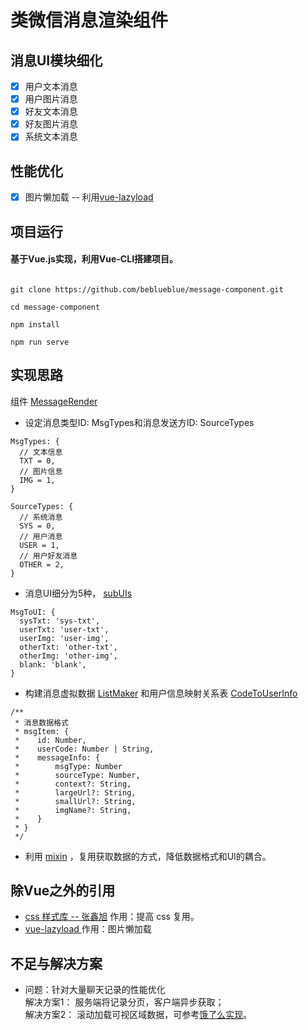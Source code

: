 # 类微信消息渲染组件

##  消息UI模块细化
- [x] 用户文本消息
- [x] 用户图片消息
- [x] 好友文本消息
- [x] 好友图片消息
- [x] 系统文本消息

##  性能优化
- [x] 图片懒加载 -- 利用[vue-lazyload](https://github.com/hilongjw/vue-lazyload)

##  项目运行
#### 基于Vue.js实现，利用Vue-CLI搭建项目。
```

git clone https://github.com/beblueblue/message-component.git

cd message-component

npm install

npm run serve

```

## 实现思路


组件 [MessageRender](https://github.com/beblueblue/message-component/blob/master/src/components/message/MessageRender.vue)
+ 设定消息类型ID: MsgTypes和消息发送方ID: SourceTypes
```
MsgTypes: {
  // 文本信息
  TXT = 0,
  // 图片信息
  IMG = 1,
}

SourceTypes: {
  // 系统消息
  SYS = 0,
  // 用户消息
  USER = 1,
  // 用户好友消息
  OTHER = 2,
}
```
+ 消息UI细分为5种， [subUIs](https://github.com/beblueblue/message-component/tree/master/src/components/message/subUIs)
```
MsgToUI: {
  sysTxt: 'sys-txt',
  userTxt: 'user-txt',
  userImg: 'user-img',
  otherTxt: 'other-txt',
  otherImg: 'other-img',
  blank: 'blank',
}
```
+ 构建消息虚拟数据 [ListMaker](https://github.com/beblueblue/message-component/blob/b028e7bc5c/src/utils/test/mockData.js) 和用户信息映射关系表 [CodeToUserInfo](https://github.com/beblueblue/message-component/blob/b028e7bc5c5cf03e82e2f8854bafbe6ae2de51b3/src/components/common/userInfo/index.js)
```
/**
 * 消息数据格式
 * msgItem: {
 *    id: Number,
 *    userCode: Number | String,
 *    messageInfo: {
 *        msgType: Number
 *        sourceType: Number,
 *        context?: String,
 *        largeUrl?: String,
 *        smallUrl?: String,
 *        imgName?: String,
 *    }
 * }
 */
 ```
 + 利用 [mixin](https://github.com/beblueblue/message-component/tree/b028e7bc5c5cf03e82e2f8854bafbe6ae2de51b3/src/components/message/subUIs/mixins) ，复用获取数据的方式，降低数据格式和UI的耦合。

 ## 除Vue之外的引用
 + [ css 样式库 -- 张鑫旭](https://github.com/zhangxinxu/zxx.lib.css) 作用：提高 css 复用。
 + [ vue-lazyload ](https://github.com/hilongjw/vue-lazyload) 作用：图片懒加载

 ## 不足与解决方案
 + 问题：针对大量聊天记录的性能优化  
 解决方案1： 服务端将记录分页，客户端异步获取；  
 解决方案2： 滚动加载可视区域数据，可参考[饿了么实现](https://zhuanlan.zhihu.com/p/34585166?group_id=959080998969823232)。
